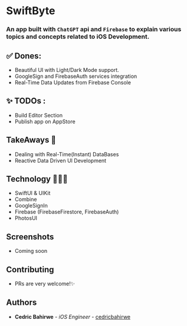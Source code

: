 # SwiftByte

### An app built with `ChatGPT` api and `Firebase` to explain various topics and concepts related to iOS Development.
<!-- Download it on [AppStore](https://apps.apple.com/ke/app/dial-it/id1591756747). -->


## ✅ Dones:
* Beautiful UI with Light/Dark Mode support.
* GoogleSign and FirebaseAuth services integration
* Real-Time Data Updates from Firebase Console

## ✨ TODOs :

* Build Editor Section
* Publish app on AppStore


## TakeAways 🚀

- Dealing with Real-Time(Instant) DataBases
- Reactive Data Driven UI Development

## Technology 🧑🏽‍💻 
- SwiftUI & UIKit
- Combine
- GoogleSignIn
- Firebase (FirebaseFirestore, FirebaseAuth)
- PhotosUI

## Screenshots

- Coming soon

## Contributing

- PRs are very welcome!✨

## Authors

* **Cedric Bahirwe** - *iOS Engineer* - [cedricbahirwe](https://github.com/cedricbahirwe)
